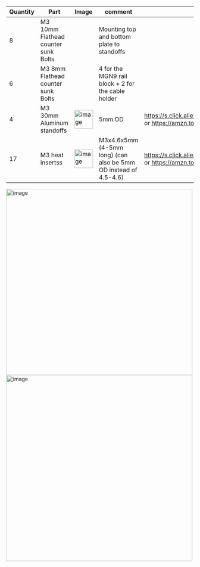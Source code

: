 | Quantity | Part                         | Image             | comment  | Links  |
| ------ | ----                           | -------           | -----    | -----	|
| 8       | M3 10mm Flathead counter sunk Bolts|              | Mounting top and bottom plate to standoffs |   |
| 6       | M3 8mm Flathead counter sunk Bolts|               | 4 for the MGN9 rail block + 2 for the cable holder |   |
| 4       | M3 30mm Aluminum standoffs |  <img width="50" alt="image" src="https://user-images.githubusercontent.com/37383368/213012780-c57c1ffb-c999-4cf1-a5ae-ebeeda0c50b8.png">                    |  5mm OD                         | https://s.click.aliexpress.com/e/_DCGB3Sj or https://amzn.to/3ZFTbqq  |
| 17      | M3 heat insertss |<img width="50" alt="image" src="https://user-images.githubusercontent.com/37383368/213013307-f72b9e07-181a-4029-948b-95a7e522ceda.png"> |  M3x4.6x5mm (4-5mm long) (can also be 5mm OD instead of 4.5-4.6)                | https://s.click.aliexpress.com/e/_De28c87 or https://amzn.to/3ZVI5xR  |

<img width="500" alt="image" src="https://user-images.githubusercontent.com/37383368/212997210-5905e024-bb4a-44e8-83ac-35ac9521dc9e.png"><img width="500" alt="image" src="https://user-images.githubusercontent.com/37383368/212998007-593eeea6-7b34-470f-88f7-ad33463246ff.png">



